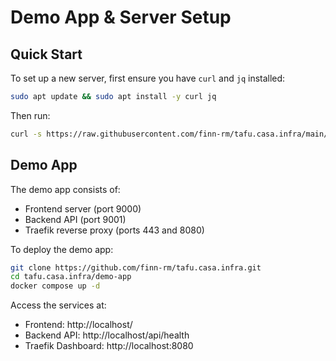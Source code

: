 # Demo App & Server Setup

## Quick Start
To set up a new server, first ensure you have `curl` and `jq` installed:
```bash
sudo apt update && sudo apt install -y curl jq
```

Then run:
```bash
curl -s https://raw.githubusercontent.com/finn-rm/tafu.casa.infra/main/scripts/setup.sh | sudo bash -s -- $(curl -s https://api.github.com/repos/finn-rm/tafu.casa.infra/contents/playbooks/standard-server-setup.yml | jq -r '.download_url')
```

## Demo App
The demo app consists of:
- Frontend server (port 9000)
- Backend API (port 9001)
- Traefik reverse proxy (ports 443 and 8080)

To deploy the demo app:
```bash
git clone https://github.com/finn-rm/tafu.casa.infra.git
cd tafu.casa.infra/demo-app
docker compose up -d
```

Access the services at:
- Frontend: http://localhost/
- Backend API: http://localhost/api/health
- Traefik Dashboard: http://localhost:8080